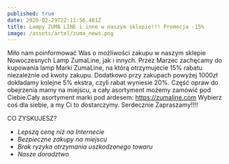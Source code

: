 ```yaml
---
published: true
date: 2020-02-29T22:11:56.481Z
title: Lampy ZUMA LINE i inne w naszym sklepie!!! Promocja -15%
image: /assets/artel/zuma_news.png
---
```

Miło nam poinformować Was o możliwości zakupu w naszym sklepie Nowoczesnych Lamp ZumaLine, jak i innych. Przez Marzec zachęcamy do kupowania lamp Marki ZumaLine, na którą otrzymujecie 15% rabatu niezależnie od kwoty zakupu. Dodatkowo przy zakupach powyżej 1000zł dokładamy kolejne 5% ekstra, czyli rabat wyniesie 20%. Część opraw do obejrzenia mamy na miejscu, a cały asortyment możemy zamówić pod Ciebie.Cały asortyment marki pod ardesem: https://zumaline.com Wybierz coś dla siebie, a my Ci to dostarczymy. Serdecznie Zapraszamy!!!!

CO ZYSKUJESZ?

* _Lepszą cenę niż na Internecie_
* _Bezpieczne zakupy na miejscu_
* _Brak ryzyka otrzymania uszkodzonego towaru_
* _Nasze doradztwo_
